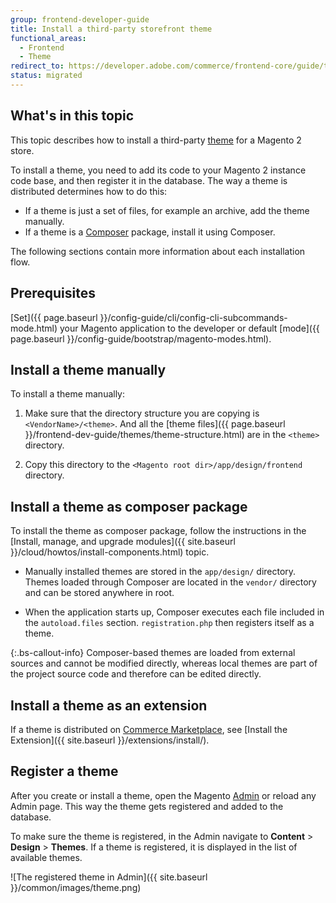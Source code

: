 ```yaml
---
group: frontend-developer-guide
title: Install a third-party storefront theme
functional_areas:
  - Frontend
  - Theme
redirect_to: https://developer.adobe.com/commerce/frontend-core/guide/themes/install/
status: migrated
---
```


## What's in this topic

This topic describes how to install a third-party [theme](https://glossary.magento.com/theme) for a Magento 2 store.

To install a theme, you need to add its code to your Magento 2 instance code base, and then register it in the database. The way a theme is distributed determines how to do this:

-  If a theme is just a set of files, for example an archive, add the theme manually.
-  If a theme is a [Composer](https://glossary.magento.com/composer) package, install it using Composer.

The following sections contain more information about each installation flow.

## Prerequisites

[Set]({{ page.baseurl }}/config-guide/cli/config-cli-subcommands-mode.html) your Magento application to the developer or default [mode]({{ page.baseurl }}/config-guide/bootstrap/magento-modes.html).

## Install a theme manually

To install a theme manually:

1. Make sure that the directory structure you are copying is `<VendorName>/<theme>`. And all the [theme files]({{ page.baseurl }}/frontend-dev-guide/themes/theme-structure.html) are in the `<theme>` directory.

1. Copy this directory to the `<Magento root dir>/app/design/frontend` directory.

## Install a theme as composer package

To install the theme as composer package, follow the instructions in the [Install, manage, and upgrade modules]({{ site.baseurl }}/cloud/howtos/install-components.html) topic.

-  Manually installed themes are stored in the `app/design/` directory. Themes loaded through Composer are located in the `vendor/` directory and can be stored anywhere in root.

-  When the application starts up, Composer executes each file included in the `autoload.files` section. `registration.php` then registers itself as a theme.

{:.bs-callout-info}
Composer-based themes are loaded from external sources and cannot be modified directly, whereas local themes are part of the project source code and therefore can be edited directly.

## Install a theme as an extension

If a theme is distributed on [Commerce Marketplace](https://marketplace.magento.com/), see [Install the Extension]({{ site.baseurl }}/extensions/install/).

## Register a theme

After you create or install a theme, open the Magento [Admin](https://glossary.magento.com/admin) or reload any Admin page. This way the theme gets registered and added to the database.

To make sure the theme is registered, in the Admin navigate to **Content** > **Design** > **Themes**. If a theme is registered, it is displayed in the list of available themes.

![The registered theme in Admin]({{ site.baseurl }}/common/images/theme.png)